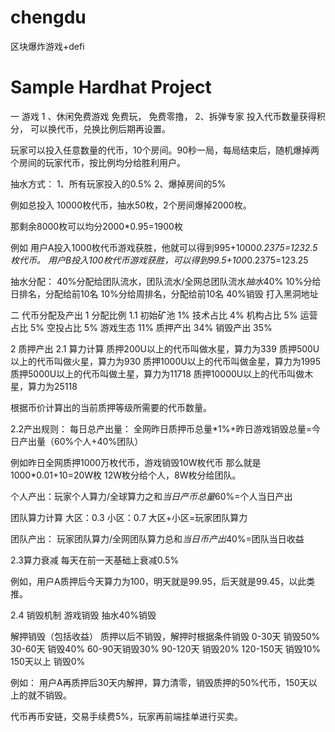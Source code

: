 
# chengdu
区块爆炸游戏+defi

# Sample Hardhat Project

一 游戏
1 、休闲免费游戏
免费玩， 免费零撸， 
2、拆弹专家
投入代币数量获得积分， 可以换代币，兑换比例后期再设置。

玩家可以投入任意数量的代币，10个房间。90秒一局，每局结束后，随机爆掉两个房间的玩家代币，按比例均分给胜利用户。

抽水方式：
1、所有玩家投入的0.5%
2、爆掉房间的5%

例如总投入 10000枚代币，抽水50枚，2个房间爆掉2000枚。

那剩余8000枚可以均分2000*0.95=1900枚

例如
用户A投入1000枚代币游戏获胜，他就可以得到995+1000*0.2375=1232.5枚代币。
用户B投入100枚代币游戏获胜，可以得到99.5+100*0.2375=123.25

抽水分配：
40%分配给团队流水，团队流水/全网总团队流水*抽水*40%
10%分给日排名，分配给前10名
10%分给周排名，分配给前10名
40%销毁 打入黑洞地址


二 代币分配及产出
1 分配比例
1.1 初始矿池 1%
   技术占比 4%
   机构占比 5%
   运营占比 5%
   空投占比 5%
   游戏生态 11%
   质押产出 34%
   销毁产出 35%

2 质押产出
2.1 算力计算
质押200U以上的代币叫做水星，算力为339
质押500U以上的代币叫做火星，算力为930
质押1000U以上的代币叫做金星，算力为1995
质押5000U以上的代币叫做土星，算力为11718
质押10000U以上的代币叫做木星，算力为25118

根据币价计算出的当前质押等级所需要的代币数量。

2.2产出规则：
每日总产出量：
全网昨日质押币总量*1%+昨日游戏销毁总量=今日产出量（60%个人+40%团队）

例如昨日全网质押1000万枚代币，游戏销毁10W枚代币
那么就是1000*0.01+10=20W枚
12W枚分给个人，8W枚分给团队。

个人产出：玩家个人算力/全球算力之和*当日产币总量*60%=个人当日产出

团队算力计算
大区：0.3
小区：0.7
大区+小区=玩家团队算力

团队产出：
玩家团队算力/全网团队算力总和*当日币产出*40%=团队当日收益

2.3算力衰减
每天在前一天基础上衰减0.5%

例如，用户A质押后今天算力为100，明天就是99.95，后天就是99.45，以此类推。

2.4 销毁机制
游戏销毁
抽水40%销毁

解押销毁（包括收益）
质押以后不销毁，解押时根据条件销毁
0-30天 销毁50%
30-60天 销毁40%
60-90天销毁30%
90-120天 销毁20%
120-150天 销毁10%
150天以上 销毁0%

例如：
用户A再质押后30天内解押，算力清零，销毁质押的50%代币，150天以上的就不销毁。

代币再币安链，交易手续费5%，玩家再前端挂单进行买卖。
